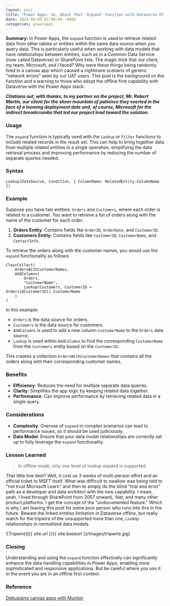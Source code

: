 ```yaml
---
layout: post
title: "Power Apps: So, About That 'Expand' Function with Dataverse Offline First Mode..."
date: 2024-08-05 07:00:00 -0400
categories: powerapps
---
```


**Summary:** In Power Apps, the `expand` function is used to retrieve related data from other tables or entities within the same data source when you query data. This is particularly useful when working with data models that have relationships between entities, such as in a Common Data Service (now called Dataverse) or SharePoint lists. The magic trick that our client, my team, Microsoft, and I faced? Why were these things being randomly fired in a canvas app which caused a nightmare scenario of generic "network errors" seen by our UAT users. This post is the background on the function and a warning to those who adopt the offline first capability with Dataverse with the Power Apps stack.

***Citations out, with thanks, to my partner on the project, Mr. Robert Martin, our client for the sheer mountain of patience they exerted in the face of a looming deployment date and, of course, Microsoft for the indirect breadcrumbs that led our project lead toward the solution.***

<!--more-->

### Usage

The `expand` function is typically used with the `Lookup` or `Filter` functions to include related records in the result set. This can help to bring together data from multiple related entities in a single operation, simplifying the data retrieval process and improving performance by reducing the number of separate queries needed.

### Syntax

```powerapps
Lookup(DataSource, Condition, { ColumnName: RelatedEntity.ColumnName })
```

### Example

Suppose you have two entities: `Orders` and `Customers`, where each order is related to a customer. You want to retrieve a list of orders along with the name of the customer for each order.

1. **Orders Entity**: Contains fields like `OrderID`, `OrderDate`, and `CustomerID`.
2. **Customers Entity**: Contains fields like `CustomerID`, `CustomerName`, and `ContactInfo`.

To retrieve the orders along with the customer names, you would use the `expand` functionality as follows:

```powerapps
ClearCollect(
    OrdersWithCustomerNames,
    AddColumns(
        Orders,
        "CustomerName",
        Lookup(Customers, CustomerID = Orders[@CustomerID]).CustomerName
    )
)
```

In this example:
- `Orders` is the data source for orders.
- `Customers` is the data source for customers.
- `AddColumns` is used to add a new column `CustomerName` to the `Orders` data source.
- `Lookup` is used within `AddColumns` to find the corresponding `CustomerName` from the `Customers` entity based on the `CustomerID`.

This creates a collection `OrdersWithCustomerNames` that contains all the orders along with their corresponding customer names.

### Benefits

- **Efficiency**: Reduces the need for multiple separate data queries.
- **Clarity**: Simplifies the app logic by keeping related data together.
- **Performance**: Can improve performance by retrieving related data in a single query.

### Considerations

- **Complexity**: Overuse of `expand` in complex scenarios can lead to performance issues, so it should be used judiciously.
- **Data Model**: Ensure that your data model relationships are correctly set up to fully leverage the `expand` functionality.

### Lesson Learned

> In offline mode, only one level of lookup expand is supported.

That little line item? Well, it cost us 3 weeks of multi-person effort and an official ticket to MSFT itself. What was difficult to swallow was being told to "not trust Microsoft Learn" and then to simply do the blind "trial and error" path as a developer and data architect with the new capability. I mean, yeah, I lived through SharePoint from 2007 onward, .Net, and many other product platforms. I get the concept of the "undocumented feature." Which is why I am leaving this post for some poor person who runs into this in the future. Beware the linked entities limitation in Dataverse offline, but really watch for the tripwire of the unsupported more than one, `LookUp` relationships in normalized data models.

![Tripwire]({{ site.url }}{{ site.baseurl }}/images/tripwire.jpg)

### Closing

Understanding and using the `expand` function effectively can significantly enhance the data handling capabilities in Power Apps, enabling more sophisticated and responsive applications. But be careful where you use it in the event you are in an offline first context.

### Reference
[Debugging canvas apps with Monitor](https://learn.microsoft.com/en-us/power-apps/maker/monitor-canvasapps)